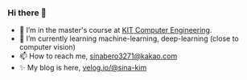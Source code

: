 ### Hi there 👋

- 🔭 I’m in the master's course at [KIT Computer Engineering](https://cam.kumoh.ac.kr/cam/index.do).
- 🌱 I’m currently learning machine-learning, deep-learning (close to computer vision)
- 📫 How to reach me, sinabero3271@kakao.com
- ✨ My blog is here, [velog.io/@sina-kim](https://velog.io/@sina-kim)

<!--
**sina-Kim/sina-Kim** is a ✨ _special_ ✨ repository because its `README.md` (this file) appears on your GitHub profile.

Here are some ideas to get you started:

- 🔭 I’m currently working on ...
- 🌱 I’m currently learning ...
- 👯 I’m looking to collaborate on ...
- 🤔 I’m looking for help with ...
- 💬 Ask me about ...
- 📫 How to reach me: ...
- 😄 Pronouns: ...
- ⚡ Fun fact: ...
-->
